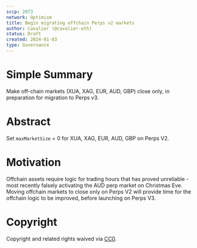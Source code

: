 ```yaml
---
sccp: 2073
network: Optimism
title: Begin migrating offchain Perps v2 markets
author: Cavalier (@cavalier-eth)
status: Draft
created: 2024-01-03
type: Governance
---
```


# Simple Summary
Make off-chain markets (XUA, XAG, EUR, AUD, GBP) close only, in preparation for migration to Perps v3.

# Abstract
Set `maxMarketSize` = 0 for XUA, XAG, EUR, AUD, GBP on Perps V2.

# Motivation
Offchain assets require logic for trading hours that has proved unreliable - most recently falsely activating the AUD perp market on Christmas Eve. Moving offchain markets to close only on Perps V2 will provide time for the offchain logic to be improved, before launching on Perps V3. 

# Copyright

Copyright and related rights waived via [CC0](https://creativecommons.org/publicdomain/zero/1.0/).


